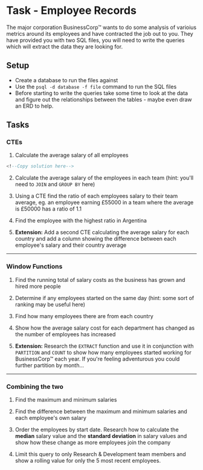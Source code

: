 # Task - Employee Records

The major corporation BusinessCorp&#8482; wants to do some analysis of varioius metrics around its employees and have contracted the job out to you. They have provided you with two SQL files, you will need to write the queries which will extract the data they are looking for.

## Setup

- Create a database to run the files against
- Use the `psql -d database -f file` command to run the SQL files
- Before starting to write the queries take some time to look at the data and figure out the relationships between the tables - maybe even draw an ERD to help.

## Tasks

### CTEs

1) Calculate the average salary of all employees

```sql
<!--Copy solution here-->
```

2) Calculate the average salary of the employees in each team (hint: you'll need to `JOIN` and `GROUP BY` here)

3) Using a CTE find the ratio of each employees salary to their team average, eg. an employee earning £55000 in a team where the average is £50000 has a ratio of 1.1

4) Find the employee with the highest ratio in Argentina

5) **Extension:** Add a second CTE calculating the average salary for each country and add a column showing the difference between each employee's salary and their country average

---

### Window Functions

1) Find the running total of salary costs as the business has grown and hired more people

2) Determine if any employees started on the same day (hint: some sort of ranking may be useful here)

3) Find how many employees there are from each country

4) Show how the average salary cost for each department has changed as the number of employees has increased

5) **Extension:** Research the `EXTRACT` function and use it in conjunction with `PARTITION` and `COUNT` to show how many employees started working for BusinessCorp&#8482; each year. If you're feeling adventurous you could further partition by month...

---

### Combining the two

1) Find the maximum and minimum salaries

2) Find the difference between the maximum and minimum salaries and each employee's own salary

3) Order the employees by start date. Research how to calculate the **median** salary value and the **standard deviation** in salary values and show how these change as more employees join the company

4) Limit this query to only Research & Development team members and show a rolling value for only the 5 most recent employees.

